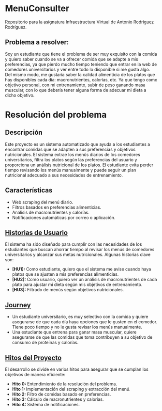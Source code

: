 # MenuConsulter
Repositorio para la asignatura Infraestructura Virtual de Antonio Rodríguez Rodríguez. 

## Problema a resolver:

Soy un estudiante que tiene el problema de ser muy exquisito con la comida y quiero saber cuando se va a ofrecer comida que se adapte a mis preferencias, ya que pierdo mucho tiempo teniendo que entrar en la web de comedores universitarios y ver entre todo lo disponible si me gusta algo. Del mismo modo, me gustaría saber la calidad alimenticia de los platos que hay disponibles cada día: macronutrientes, calorías, etc. Ya que tengo como objetivo personal, con mi entrenamiento, subir de peso ganando masa muscular, con lo que debería tener alguna forma de adecuar mi dieta a dicho objetivo.

# Resolución del problema

## Descripción
Este proyecto es un sistema automatizado que ayuda a los estudiantes a encontrar comidas que se adapten a sus preferencias y objetivos nutricionales. El sistema extrae los menús diarios de los comedores universitarios, filtra los platos según las preferencias del usuario y proporciona un análisis nutricional de los platos.
El estudiante evita perder tiempo revisando los menús manualmente y puede seguir un plan nutricional adecuado a sus necesidades de entrenamiento.

## Características
- Web scraping del menú diario.
- Filtros basados en preferencias alimenticias.
- Análisis de macronutrientes y calorías.
- Notificaciones automáticas por correo o aplicación.

## [Historias de Usuario](https://github.com/antoniorr02/MenuConsulter/blob/Objetivo-1/docs/historias_usuario.md)
El sistema ha sido diseñado para cumplir con las necesidades de los estudiantes que buscan ahorrar tiempo al revisar los menús de comedores universitarios y alcanzar sus metas nutricionales. Algunas historias clave son:

- **[HU1]:** Como estudiante, quiero que el sistema me avise cuando haya platos que se ajusten a mis preferencias alimenticias.
- **[HU2]:** Como usuario, quiero ver un análisis de macronutrientes de cada plato para ajustar mi dieta según mis objetivos de entrenamiento.
- **[HU3]:** Filtrado de menús según objetivos nutricionales.

## [Journey](https://github.com/antoniorr02/MenuConsulter/blob/Objetivo-1/docs/journeys.md)
- Un estudiante universitario, es muy selectivo con la comida y quiere asegurarse de que cada día haya opciones que le gusten en el comedor. Tiene poco tiempo y no le gusta revisar los menús manualmente.
- Una estudiante que entrena para ganar masa muscular, quiere asegurarse de que las comidas que toma contribuyen a su objetivo de consumo de proteínas y calorías.

## [Hitos del Proyecto](https://github.com/antoniorr02/MenuConsulter/blob/Objetivo-1/docs/milestones.md)
El desarrollo se divide en varios hitos para asegurar que se cumplan los objetivos de manera eficiente:

- **Hito 0:** Entendimiento de la resolución del problema.
- **Hito 1:** Implementación del scraping y extracción del menú.
- **Hito 2:** Filtro de comidas basado en preferencias.
- **Hito 3:** Cálculo de macronutrientes y calorías.
- **Hito 4:** Sistema de notificaciones.
